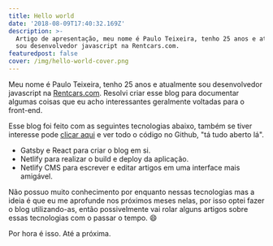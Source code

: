 ```yaml
---
title: Hello world
date: '2018-08-09T17:40:32.169Z'
description: >-
  Artigo de apresentação, meu nome é Paulo Teixeira, tenho 25 anos e atualmente
  sou desenvolvedor javascript na Rentcars.com.
featuredpost: false
cover: /img/hello-world-cover.png
---
```


<image-cover src="/img/hello-world-fullimage.png" caption="Space"></image-cover>

Meu nome é Paulo Teixeira, tenho 25 anos e atualmente sou desenvolvedor javascript na [Rentcars.com](http://rentcars.com). Resolvi criar esse blog para documentar algumas coisas que eu acho interessantes geralmente voltadas para o front-end.

Esse blog foi feito com as seguintes tecnologias abaixo, também se tiver interesse pode [clicar aqui](https://github.com/pcesarteixeira/pauloteixeira.dev) e ver todo o código no Github, "tá tudo aberto lá".

- Gatsby e React para criar o blog em si.
- Netlify para realizar o build e deploy da aplicação.
- Netlify CMS para escrever e editar artigos em uma interface mais amigável.

Não possuo muito conhecimento por enquanto nessas tecnologias mas a ideia é que eu me aprofunde nos próximos meses nelas, por isso optei fazer o blog utilizando-as, então possivelmente vai rolar alguns artigos sobre essas tecnologias com o passar o tempo. 😄

Por hora é isso. Até a próxima.
